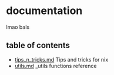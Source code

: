 # documentation
lmao bals

## table of contents
- [tips_n_tricks.md](./tips_n_tricks.md) Tips and tricks for nix
- [utils.md](./utils.md) _utils functions reference
